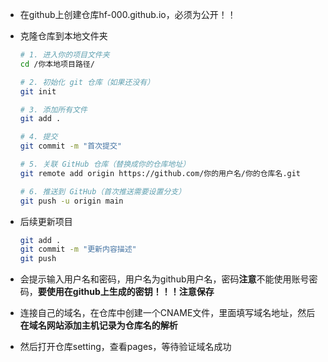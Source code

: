 + 在github上创建仓库hf-000.github.io，必须为公开！！

+ 克隆仓库到本地文件夹

  ```bash
  # 1. 进入你的项目文件夹
  cd /你本地项目路径/
  
  # 2. 初始化 git 仓库（如果还没有）
  git init
  
  # 3. 添加所有文件
  git add .
  
  # 4. 提交
  git commit -m "首次提交"
  
  # 5. 关联 GitHub 仓库（替换成你的仓库地址）
  git remote add origin https://github.com/你的用户名/你的仓库名.git
  
  # 6. 推送到 GitHub（首次推送需要设置分支）
  git push -u origin main
  ```

+ 后续更新项目

  ```bash
  git add .
  git commit -m "更新内容描述"
  git push
  ```

+ 会提示输入用户名和密码，用户名为github用户名，密码**注意**不能使用账号密码，**要使用在github上生成的密钥！！！注意保存**

+ 连接自己的域名，在仓库中创建一个CNAME文件，里面填写域名地址，然后**在域名网站添加主机记录为仓库名的解析**

+ 然后打开仓库setting，查看pages，等待验证域名成功

  

  